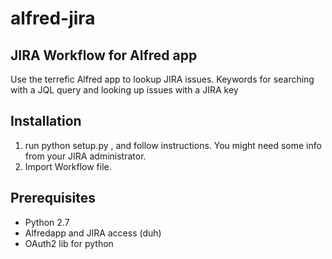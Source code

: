 alfred-jira
===========

JIRA Workflow for Alfred app
----------------------------

Use the terrefic Alfred app to lookup JIRA issues. Keywords for searching with a JQL query and looking up issues with a JIRA key


Installation
------------

1. run python setup.py , and follow instructions. You might need some info from your JIRA administrator.
2. Import Workflow file.

Prerequisites
-------------

* Python 2.7
* Alfredapp and JIRA access (duh)
* OAuth2 lib for python
